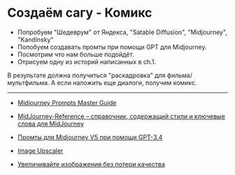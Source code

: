 # Создаём сагу - Комикс


- Попробуем "Шедеврум" от Яндекса, "Satable Diffusion", "Midjourney", "Kandinsky"
- Попобуем создавать промты при помощи GPT для Midjourney.
- Посмотрим что нам больше подойдёт.
- Отрисуем одну из историй написанных в ch.1. 

В результате должна получиться "раскадровка" для фильма/мультфильма. 
А если наложить еще диалоги, получим комикс.


---


- [Midjourney Prompts Master Guide](Midjourney.Prompts.Master.Guide.pdf "Midjourney Prompts Master Guide.pdf")

- [MidJourney-Reference – справочник, содержащий стили и ключевые слова для MidJourney](https://github.com/willwulfken/MidJourney-Styles-and-Keywords-Reference) 

- [Промты для Midjourney V5 при помощи GPT-3,4](Промты%20для%20Midjourney%20V5%20при%20помощи%20GPT-3,4.md)

- [Image Upscaler](https://ai.nero.com/enhance)

- [Увеличивайте изображения без потери качества](https://ru.depositphotos.com/upscaler.html)

